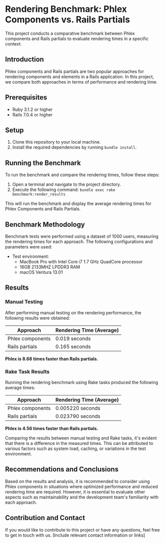 # Rendering Benchmark: Phlex Components vs. Rails Partials

This project conducts a comparative benchmark between Phlex components and Rails partials to evaluate rendering times in a specific context.

## Introduction

Phlex components and Rails partials are two popular approaches for rendering components and elements in a Rails application. In this project, we compare both approaches in terms of performance and rendering time.

## Prerequisites

- Ruby 3.1.2 or higher
- Rails 7.0.4 or higher

## Setup

1. Clone this repository to your local machine.
2. Install the required dependencies by running `bundle install`.

## Running the Benchmark

To run the benchmark and compare the rendering times, follow these steps:

1. Open a terminal and navigate to the project directory.
2. Execute the following command: `bundle exec rake benchmark:render_results`

This will run the benchmark and display the average rendering times for Phlex Components and Rails Partials.

## Benchmark Methodology

Benchmark tests were performed using a dataset of 1000 users, measuring the rendering times for each approach. The following configurations and parameters were used:

- Test environment:
  - MacBook Pro with Intel Core i7 1.7 GHz QuadCore processor
  - 16GB 2133MHZ LPDDR3 RAM
  - macOS Ventura 13.01

## Results

### Manual Testing
After performing manual testing on the rendering performance, the following results were obtained:

| Approach          | Rendering Time (Average) |
|-------------------|--------------------------|
| Phlex components  | 0.019 seconds            |
| Rails partials    | 0.165 seconds            |

**Phlex is 8.68 times faster than Rails partials.**

### Rake Task Results
Running the rendering benchmark using Rake tasks produced the following average times:

| Approach          | Rendering Time (Average) |
|-------------------|--------------------------|
| Phlex components  | 0.005220 seconds         |
| Rails partials    | 0.023790 seconds         |

**Phlex is 4.56 times faster than Rails partials.**

Comparing the results between manual testing and Rake tasks, it's evident that there is a difference in the measured times. This can be attributed to various factors such as system load, caching, or variations in the test environment.

## Recommendations and Conclusions

Based on the results and analysis, it is recommended to consider using Phlex components in situations where optimized performance and reduced rendering time are required. However, it is essential to evaluate other aspects such as maintainability and the development team's familiarity with each approach.

## Contribution and Contact

If you would like to contribute to this project or have any questions, feel free to get in touch with us. [Include relevant contact information or links]

